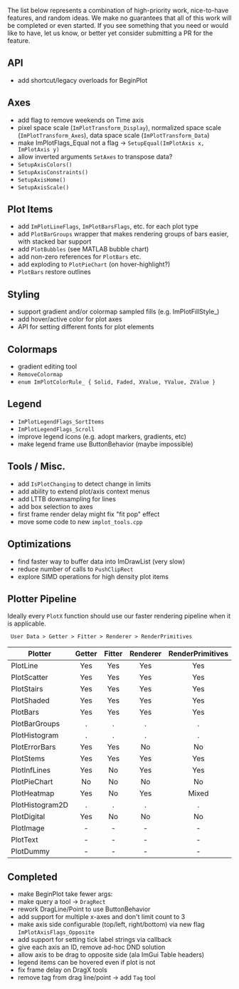 The list below represents a combination of high-priority work, nice-to-have features, and random ideas. We make no guarantees that all of this work will be completed or even started. If you see something that you need or would like to have, let us know, or better yet consider submitting a PR for the feature.

## API

- add shortcut/legacy overloads for BeginPlot

## Axes

- add flag to remove weekends on Time axis
- pixel space scale (`ImPlotTransform_Display`), normalized space scale (`ImPlotTransform_Axes`), data space scale (`ImPlotTransform_Data`)
- make ImPlotFlags_Equal not a flag -> `SetupEqual(ImPlotAxis x, ImPlotAxis y)`
- allow inverted arguments `SetAxes` to transpose data?
- `SetupAxisColors()`
- `SetupAxisConstraints()`
- `SetupAxisHome()`
- `SetupAxisScale()`

## Plot Items

- add `ImPlotLineFlags`, `ImPlotBarsFlags`, etc. for each plot type
- add `PlotBarGroups` wrapper that makes rendering groups of bars easier, with stacked bar support
- add `PlotBubbles` (see MATLAB bubble chart)
- add non-zero references for `PlotBars` etc.
- add exploding to `PlotPieChart` (on hover-highlight?)
- `PlotBars` restore outlines

## Styling

- support gradient and/or colormap sampled fills (e.g. ImPlotFillStyle_)
- add hover/active color for plot axes
- API for setting different fonts for plot elements

## Colormaps

- gradient editing tool
- `RemoveColormap`
- `enum ImPlotColorRule_ { Solid, Faded, XValue, YValue, ZValue }`

## Legend

- `ImPlotLegendFlags_SortItems`
- `ImPlotLegendFlags_Scroll`
- improve legend icons (e.g. adopt markers, gradients, etc)
- make legend frame use ButtonBehavior (maybe impossible)

## Tools / Misc.

- add `IsPlotChanging` to detect change in limits
- add ability to extend plot/axis context menus
- add LTTB downsampling for lines
- add box selection to axes
- first frame render delay might fix "fit pop" effect
- move some code to new `implot_tools.cpp`

## Optimizations

- find faster way to buffer data into ImDrawList (very slow)
- reduce number of calls to `PushClipRect`
- explore SIMD operations for high density plot items

## Plotter Pipeline

Ideally every `PlotX` function should use our faster rendering pipeline when it is applicable.

` User Data > Getter > Fitter > Renderer > RenderPrimitives`

|Plotter|Getter|Fitter|Renderer|RenderPrimitives|
|---|:-:|:-:|:-:|:-:|
|PlotLine|Yes|Yes|Yes|Yes|
|PlotScatter|Yes|Yes|Yes|Yes|
|PlotStairs|Yes|Yes|Yes|Yes|
|PlotShaded|Yes|Yes|Yes|Yes|
|PlotBars|Yes|Yes|Yes|Yes|
|PlotBarGroups|.|.|.|.|
|PlotHistogram|.|.|.|.|
|PlotErrorBars|Yes|Yes|No|No|
|PlotStems|Yes|Yes|Yes|Yes|
|PlotInfLines|Yes|No|Yes|Yes|
|PlotPieChart|No|No|No|No|
|PlotHeatmap|Yes|No|Yes|Mixed|
|PlotHistogram2D|.|.|.|.|
|PlotDigital|Yes|No|No|No|
|PlotImage|-|-|-|-|
|PlotText|-|-|-|-|
|PlotDummy|-|-|-|-|

## Completed
- make BeginPlot take fewer args:
- make query a tool -> `DragRect`
- rework DragLine/Point to use ButtonBehavior
- add support for multiple x-axes and don't limit count to 3
- make axis side configurable (top/left, right/bottom) via new flag `ImPlotAxisFlags_Opposite`
- add support for setting tick label strings via callback
- give each axis an ID, remove ad-hoc DND solution
- allow axis to be drag to opposite side (ala ImGui Table headers)
- legend items can be hovered even if plot is not
- fix frame delay on DragX tools
- remove tag from drag line/point -> add `Tag` tool
